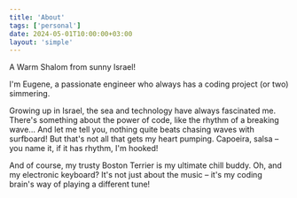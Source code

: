 ```yaml
---
title: 'About'
tags: ['personal']
date: 2024-05-01T10:00:00+03:00
layout: 'simple'
---
```


A Warm Shalom from sunny Israel!

I'm Eugene, a passionate engineer who always has a coding project (or two) simmering.

Growing up in Israel, the sea and technology have always fascinated me. There's something about the power of code, like the rhythm of a breaking wave... And let me tell you, nothing quite beats chasing waves with surfboard! But that's not all that gets my heart pumping. Capoeira, salsa – you name it, if it has rhythm, I'm hooked!

And of course, my trusty Boston Terrier is my ultimate chill buddy. Oh, and my electronic keyboard? It's not just about the music – it's my coding brain's way of playing a different tune!
